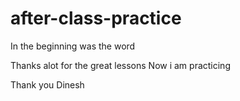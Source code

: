 # after-class-practice

In the beginning was the word

Thanks alot for the great lessons
Now i am practicing

Thank you Dinesh
